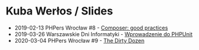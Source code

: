# Kuba Werłos / Slides

- 2019-02-13 PHPers Wrocław #8 - [Composer: good practices](2019-02-13_PHPers_Wroclaw_Composer_good_practices.pdf)
- 2019-03-26 Warszawskie Dni Informatyki - [Wprowadzenie do PHPUnit](2019-03-26_Warszawskie_Dni_Informatyki_Wprowadzenie_do_PHPUnit.html)
- 2020-03-04 PHPers Wrocław #9 - [The Dirty Dozen](2020-03-04_PHPers_Wroclaw_The_Dirty_Dozen.html)
